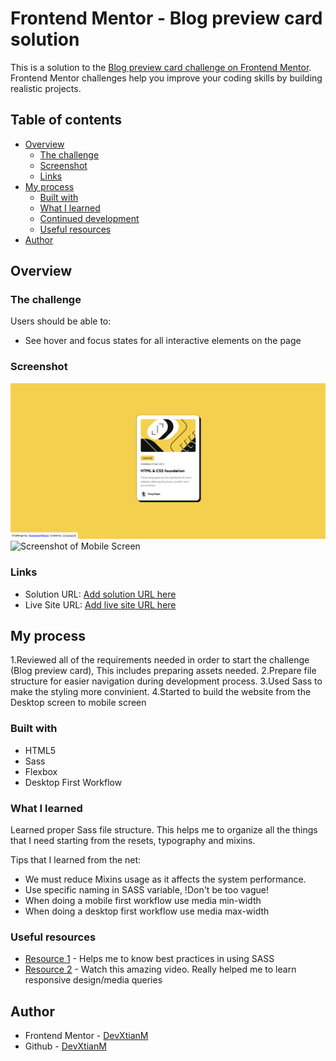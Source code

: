 # Frontend Mentor - Blog preview card solution

This is a solution to the [Blog preview card challenge on Frontend Mentor](https://www.frontendmentor.io/challenges/blog-preview-card-ckPaj01IcS). Frontend Mentor challenges help you improve your coding skills by building realistic projects. 

## Table of contents

- [Overview](#overview)
  - [The challenge](#the-challenge)
  - [Screenshot](#screenshot)
  - [Links](#links)
- [My process](#my-process)
  - [Built with](#built-with)
  - [What I learned](#what-i-learned)
  - [Continued development](#continued-development)
  - [Useful resources](#useful-resources)
- [Author](#author)

## Overview

### The challenge

Users should be able to:

- See hover and focus states for all interactive elements on the page

### Screenshot

![Screenshot of Desktop](https://github.com/DevXtianM/Blog-Preview-Card/blob/main/screenshot/Desktop.png)
![Screenshot of Mobile Screen]([screenshot\Mobile.png](https://github.com/DevXtianM/Blog-Preview-Card/blob/main/screenshot/Mobile.png))

### Links

- Solution URL: [Add solution URL here](https://your-solution-url.com)
- Live Site URL: [Add live site URL here](https://your-live-site-url.com)

## My process

1.Reviewed all of the requirements needed in order to start the challenge (Blog preview card), This includes preparing assets needed.
2.Prepare file structure for easier navigation during development process.
3.Used Sass to make the styling more convinient.
4.Started to build the website from the Desktop screen to mobile screen


### Built with

- HTML5
- Sass
- Flexbox
- Desktop First Workflow


### What I learned

Learned proper Sass file structure. This helps me to organize all the things that I need starting from the resets, typography and mixins.

Tips that I learned from the net:
 - We must reduce Mixins usage as it affects the system performance.
 - Use specific naming in SASS variable, !Don't be too vague!
 - When doing a mobile first workflow use media min-width
 - When doing a desktop first workflow use media max-width



### Useful resources

- [Resource 1](https://evnedev.com/blog/development/sass-best-practices-tips-and-tools-you-should-know/) - Helps me to know best practices in using SASS
- [Resource 2](https://www.youtube.com/watch?v=K24lUqcT0Ms) - Watch this amazing video. Really helped me to learn responsive design/media queries

## Author

- Frontend Mentor - [DevXtianM](https://www.frontendmentor.io/profile/DevXtianM)
- Github - [DevXtianM](https://github.com/DevXtianM)

